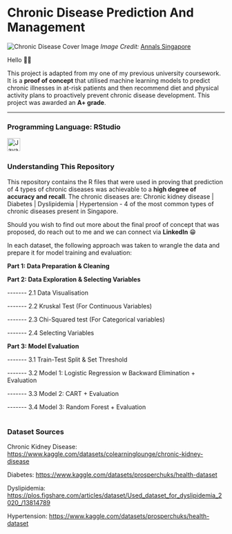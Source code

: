 # Chronic Disease Prediction And Management

![Chronic Disease Cover Image](https://github.com/user-attachments/assets/536bb0e1-75be-4b6a-a052-5674e0697689)
_Image Credit:_ [Annals Singapore](https://annals.edu.sg/healthcare-cost-of-patients-with-multiple-chronic-diseases-in-singapore-public-primary-care-setting/)

Hello 👋🏼

This project is adapted from my one of my previous university coursework. It is a **proof of concept** that utilised machine learning models to predict chronic illnesses in at-risk patients and then recommend diet and physical activity plans to proactively prevent chronic disease development. This project was awarded an **A+ grade**.

---
### Programming Language: RStudio

<img align="left" alt="Java" width="30px" style="padding-right-10px;" src="https://cdn.jsdelivr.net/gh/devicons/devicon@latest/icons/rstudio/rstudio-original.svg" />
<br>

#
### Understanding This Repository

This repository contains the R files that were used in proving that prediction of 4 types of chronic diseases was achievable to a **high degree of accuracy and recall**. The chronic diseases are: Chronic kidney disease | Diabetes | Dyslipidemia | Hypertension - 4 of the most common types of chronic diseases present in Singapore. 

Should you wish to find out more about the final proof of concept that was proposed, do reach out to me and we can connect via **LinkedIn** 😁

In each dataset, the following approach was taken to wrangle the data and prepare it for model training and evaluation:

**Part 1: Data Preparation & Cleaning**

**Part 2: Data Exploration & Selecting Variables**

------- 2.1 Data Visualisation

------- 2.2 Kruskal Test (For Continuous Variables)

------- 2.3 Chi-Squared test (For Categorical variables)

------- 2.4 Selecting Variables


**Part 3: Model Evaluation**

------- 3.1 Train-Test Split & Set Threshold

------- 3.2 Model 1: Logistic Regression w Backward Elimination + Evaluation

------- 3.3 Model 2: CART + Evaluation

------- 3.4 Model 3: Random Forest + Evaluation

#
### Dataset Sources
Chronic Kidney Disease: https://www.kaggle.com/datasets/colearninglounge/chronic-kidney-disease

Diabetes:               https://www.kaggle.com/datasets/prosperchuks/health-dataset

Dyslipidemia:           https://plos.figshare.com/articles/dataset/Used_dataset_for_dyslipidemia_2020_/13814789

Hypertension:           https://www.kaggle.com/datasets/prosperchuks/health-dataset


